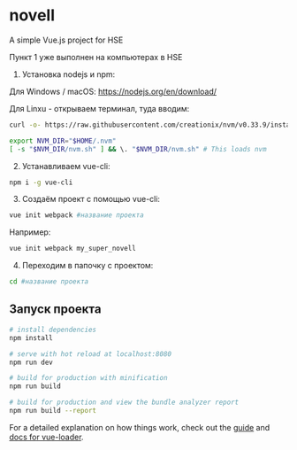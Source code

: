 # novell

A simple Vue.js project for HSE

Пункт 1 уже выполнен на компьютерах в HSE

1) Установка nodejs и npm: 

Для Windows / macOS: https://nodejs.org/en/download/

Для Linxu - открываем терминал, туда вводим:
``` bash
curl -o- https://raw.githubusercontent.com/creationix/nvm/v0.33.9/install.sh | bash

export NVM_DIR="$HOME/.nvm"
[ -s "$NVM_DIR/nvm.sh" ] && \. "$NVM_DIR/nvm.sh" # This loads nvm
```
2) Устанавливаем vue-cli:
``` bash
npm i -g vue-cli
```

3) Создаём проект с помощью vue-cli:
``` bash
vue init webpack #название проекта
```

Например:
``` bash
vue init webpack my_super_novell
```

4) Переходим в папочку с проектом:
``` bash
cd #название проекта
```

## Запуск проекта
``` bash
# install dependencies
npm install

# serve with hot reload at localhost:8080
npm run dev

# build for production with minification
npm run build

# build for production and view the bundle analyzer report
npm run build --report
```

For a detailed explanation on how things work, check out the [guide](http://vuejs-templates.github.io/webpack/) and [docs for vue-loader](http://vuejs.github.io/vue-loader).
